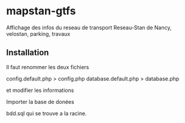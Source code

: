 # mapstan-gtfs
Affichage des infos du reseau de transport Reseau-Stan de Nancy, velostan, parking, travaux

## Installation 

Il faut renommer les deux fichiers

config.default.php > config.php
database.default.php > database.php

et modifier les informations

Importer la base de donées

bdd.sql qui se trouve a la racine.
